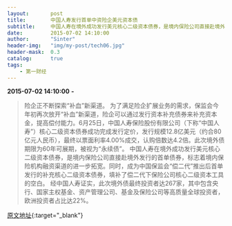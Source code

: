 ```yaml
---
layout:       post
title:        中国人寿发行首单中资险企美元资本债
subtitle:     中国人寿在境外成功发行美元核心二级资本债券，是境内保险公司直接赴境外发行的首单债券，标志着境内保险机构融资渠道的进一步拓宽。同时，成为中国保监会“偿二代”推出后首单发行的补充核心二级资本债券，填补了偿二代下保险公司核心二级资本工具的空白。
date:         2015-07-02 14:10:00
author:       "Sinter"
header-img:   "img/my-post/tech06.jpg"
header-mask:  0.3
catalog:      true
tags:
    - 第一财经
---
```


**2015-07-02 14:10:00**  **-**

> 险企正不断探索“补血”新渠道。
为了满足险企扩展业务的需求，保监会今年初再次放开“补血”新渠道，险企可以通过发行资本补充债券来补充资本金，提高偿付能力。6月25日，中国人寿保险股份有限公司（下称“中国人寿”）核心二级资本债券成功完成发行定价，发行规模12.8亿美元（约合80亿元人民币），最终以票面利率4.00%成交，认购倍数达4.2倍。此次境外债期限为60年可展期，被视为“永续债”。
中国人寿在境外成功发行美元核心二级资本债券，是境内保险公司直接赴境外发行的首单债券，标志着境内保险机构融资渠道的进一步拓宽。同时，成为中国保监会“偿二代”推出后首单发行的补充核心二级资本债券，填补了偿二代下保险公司核心二级资本工具的空白。
经中国人寿证实，此次境外债最终投资者达267家，其中包含央行、国家主权基金、资产管理公司、基金及保险公司等高质量全球投资者，欧洲投资者占比达22%。


[原文地址](http://www.yicai.com/news/4639979.html){:target="_blank"}


